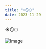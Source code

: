 ```yaml
---
title: "☀️🪞🌕"
date: 2023-11-29
---
```


☀️🪞🌕

![Image](https://pubfeed-io-prod.s3.us-west-1.amazonaws.com/36cc90b8-7fbf-42fe-8103-1258b731c13c/images/1701290134092.jpeg)


